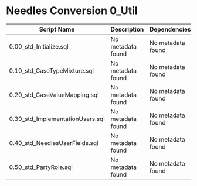 # Needles Conversion 0_Util

| Script Name | Description | Dependencies |
|-------------|-------------|-------------|
| 0.00_std_Initialize.sql | No metadata found | No metadata found |
| 0.10_std_CaseTypeMixture.sql | No metadata found | No metadata found |
| 0.20_std_CaseValueMapping.sql | No metadata found | No metadata found |
| 0.30_std_ImplementationUsers.sql | No metadata found | No metadata found |
| 0.40_std_NeedlesUserFields.sql | No metadata found | No metadata found |
| 0.50_std_PartyRole.sql | No metadata found | No metadata found |
